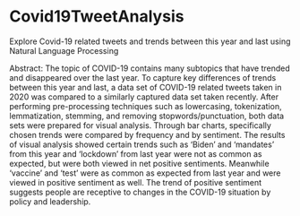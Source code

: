 # Covid19TweetAnalysis
Explore Covid-19 related tweets and trends between this year and last using Natural Language Processing

Abstract: The topic of COVID-19 contains many subtopics that have trended and disappeared
over the last year. To capture key differences of trends between this year and last, a data set of 
COVID-19 related tweets taken in 2020 was compared to a similarly captured data set taken 
recently. After performing pre-processing techniques such as lowercasing, tokenization, 
lemmatization, stemming, and removing stopwords/punctuation, both data sets were prepared for 
visual analysis. Through bar charts, specifically chosen trends were compared by frequency and 
by sentiment. The results of visual analysis showed certain trends such as ‘Biden’ and 
‘mandates’ from this year and ‘lockdown’ from last year were not as common as expected, but 
were both viewed in net positive sentiments. Meanwhile ‘vaccine’ and ‘test’ were as common as 
expected from last year and were viewed in positive sentiment as well. The trend of positive
sentiment suggests people are receptive to changes in the COVID-19 situation by policy and 
leadership.
